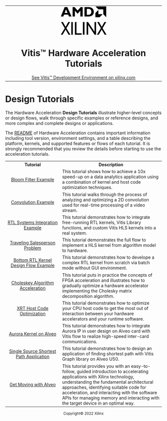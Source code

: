 <table class="sphinxhide" width="100%">
 <tr width="100%">
    <td align="center"><img src="https://raw.githubusercontent.com/Xilinx/Image-Collateral/main/xilinx-logo.png" width="30%"/><h1>Vitis™ Hardware Acceleration Tutorials</h1>
    <a href="https://www.xilinx.com/products/design-tools/vitis.html">See Vitis™ Development Environment on xilinx.com</a>
    </td>
 </tr>
</table>


# Design Tutorials

The Hardware Acceleration **Design Tutorials** illustrate higher-level concepts or design flows, walk through specific examples or reference designs, and more complex and complete designs or applications.

The <a href="../README.md">README</a> of Hardware Acceleration contains important information including tool version, environment settings, and a table describing the platform, kernels, and supported features or flows of each tutorial. It is strongly recommended that you review the details before starting to use the acceleration tutorials.

<table style="width:100%">
 <tr>
 <td width="35%" align="center"><b>Tutorial</b>
 <td width="65%" align="center"><b>Description</b>
 </tr>
 <tr>
 <td align="center"><a href="./02-bloom/README.md">Bloom Filter Example</a></td>
 <td>This tutorial shows how to achieve a 10x speed-up on a data analytics application using a combination of kernel and host code optimization techniques.</td>
 </tr>
 <tr>
 <td align="center"><a href="./01-convolution-tutorial/README.md">Convolution Example</a></td>
 <td>This tutorial walks through the process of analyzing and optimizing a 2D convolution used for real-time processing of a video stream.</td>
 </tr>
 <tr>
 <td align="center"><a href="./03-rtl_stream_kernel_integration/README.md">RTL Systems Integration Example</a></td>
 <td>This tutorial demonstrates how to integrate free-running RTL kernels, Vitis Library functions, and custom Vitis HLS kernels into a real system.</td>
 </tr>
<tr>
 <td align="center"><a href="./04-traveling-salesperson/README.md">Traveling Salesperson Problem</a></td>
 <td>This tutorial demonstrates the full flow to implement a HLS kernel from algorithm model to hardware.</td>
</tr>
<tr>
 <td align="center"><a href="./05-bottom_up_rtl_kernel/README.md">Bottom RTL Kernel Design Flow Example</a></td>
 <td>This tutorial demonstrates how to develope a complex RTL kernel from scratch via batch mode without GUI environment.</td>
 </tr>
 <tr>
 <td align="center"><a href="./06-cholesky-accel/">Choleskey Algorithm Acceleration </a></td>
 <td>This tutorial puts in practice the concepts of FPGA acceleration and illustrates how to gradually optimize a hardware accelerator implementing the Cholesky matrix decomposition algorithm.</td>
 </tr>
<tr>
 <td align="center"><a href="./07-host-code-opt/">XRT Host Code Optimization</a></td>
 <td>This tutorial demonstrates how to optimize your CPU host code to get the most out of interaction between your hardware accelerators and your runtime software.</td>
 </tr>
<tr>
 <td align="center"><a href="./08-alveo_aurora_kernel/">Aurora Kernel on Alveo</a></td>
 <td>This tutorial demonstrates how to integrate Aurora IP in user design on Alveo card with Vitis flow to realize high-speed inter-card communications.</td>
 </tr>
 <tr>
 <td align="center"><a href="./09-sssp-application/">Single Source Shortest Path Application</a></td>
 <td>This tutorial demonstrates how to design an application of finding shortest path with Vitis Graph library on Alveo U50.</td>
 </tr>
<tr>
 <td align="center"><a href="./10-get_moving_with_alveo/">Get Moving with Alveo</a></td>
 <td>This tutorial provides you with an easy-to-follow, guided introduction to accelerating applications with Xilinx technology, understanding the fundamental architectural approaches, identifying suitable code for acceleration, and interacting with the software APIs for managing memory and interacting with the target device in an optimal way.</td>
 </tr>
 
</table>



<p align="center"><sup>Copyright&copy; 2022 Xilinx</sup></p>
